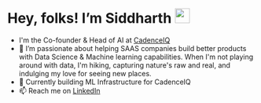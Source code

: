 # Hey, folks! I’m Siddharth <img src="https://raw.githubusercontent.com/MartinHeinz/MartinHeinz/master/wave.gif" width="30px">
-   I'm the Co-founder & Head of AI at [CadenceIQ](https://cadenceiq.ai/)
- 👀  I’m passionate about helping SAAS companies build better products with Data Science & Machine learning capabilities. When I'm not playing around with data, I'm hiking, capturing nature's raw and real, and indulging my love for seeing new places.
- 🌱    Currently building ML Infrastructure for CadenceIQ
- 📫    Reach me on [LinkedIn](https://www.linkedin.com/in/siddharth-singh-306b341a5/)


<!---
SidtheKidx/SidtheKidx is a ✨ special ✨ repository because its `README.md` (this file) appears on your GitHub profile.
You can click the Preview link to take a look at your changes.
--->
